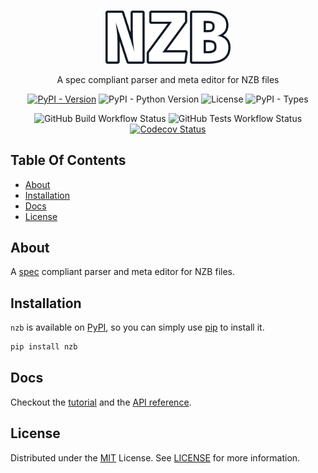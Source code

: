 <br/>
<p align="center">
  <a href="https://github.com/Ravencentric/nzb">
    <img src="https://raw.githubusercontent.com/Ravencentric/nzb/main/docs/assets/logo.png" alt="Logo" width="200">
  </a>
  <p align="center">
    A spec compliant parser and meta editor for NZB files
  </p>
</p>

<div align="center">

[![PyPI - Version](https://img.shields.io/pypi/v/nzb?link=https%3A%2F%2Fpypi.org%2Fproject%2Fnzb%2F)](https://pypi.org/project/nzb/)
![PyPI - Python Version](https://img.shields.io/pypi/pyversions/nzb)
![License](https://img.shields.io/github/license/Ravencentric/nzb)
![PyPI - Types](https://img.shields.io/pypi/types/nzb)


![GitHub Build Workflow Status](https://img.shields.io/github/actions/workflow/status/Ravencentric/nzb/release.yml)
![GitHub Tests Workflow Status](https://img.shields.io/github/actions/workflow/status/ravencentric/nzb/tests.yml?label=tests)
[![Codecov Status](https://codecov.io/gh/Ravencentric/nzb/graph/badge.svg?token=FFSOFFOM6J)](https://codecov.io/gh/Ravencentric/nzb)

</div>

## Table Of Contents

* [About](#about)
* [Installation](#installation)
* [Docs](#docs)
* [License](#license)


## About

A [spec](https://sabnzbd.org/wiki/extra/nzb-spec) compliant parser and meta editor for NZB files.

## Installation

`nzb` is available on [PyPI](https://pypi.org/project/nzb/), so you can simply use [pip](https://github.com/pypa/pip) to install it.

```sh
pip install nzb
```

## Docs

Checkout the [tutorial](https://nzb.ravencentric.cc/tutorial/) and the [API reference](https://nzb.ravencentric.cc/api-reference/parser/).

## License

Distributed under the [MIT](https://choosealicense.com/licenses/mit/) License. See [LICENSE](https://github.com/Ravencentric/nzb/blob/main/LICENSE) for more information.
